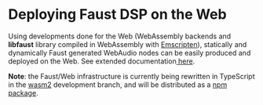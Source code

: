 # Deploying Faust DSP on the Web

Using developments done for the Web (WebAssembly backends and **libfaust** library compiled in WebAssembly with [Emscripten](https://emscripten.org/)), statically and dynamically Faust generated WebAudio nodes can be easily produced and deployed on the Web. See extended documentation[ here](https://github.com/grame-cncm/faust/tree/master-dev/architecture/webaudio).

**Note**: the Faust/Web infrastructure is currently being rewritten in TypeScript in the [wasm2](https://github.com/grame-cncm/faust/tree/wasm2/javascript) development branch, and will be distributed as a [npm package](https://www.npmjs.com/package/@grame/libfaust).

